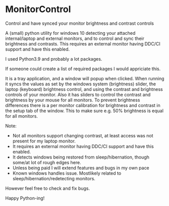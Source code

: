 # MonitorControl
Control and have synced your monitor brightness and contrast controls

A (small) python utility for windows 10 detecting your attached internal/laptop and external monitors, and to control and sync their brightness and contrasts. 
This requires an external monitor having DDC/CI support and have this enabled.

I used Python3.9 and probably a lot packages.

If someone could create a list of required packages I would appriciate this.

It is a tray application, and a window will popup when clicked.
When running it syncs the values as set by the windows system (brightness) slider, the laptop (keyboard) brightness control, and using the contrast and brightness controls of your monitor.
Also it has sliders to control the contrast and brightness by your mouse for all monitors.
To prevent brightness differences there is a per monitor calibration for brightness and contrast in the setup tab of the window. This to make sure e.g. 50% brightness is equal for all monitors.


Note:
- Not all monitors support changing contrast, at least access was not present for my laptop monitor.
- It requires an external monitor having DDC/CI support and have this enabled.
- It detects windows being restored from sleep/hibernation, though some/at lot of rough edges here.
- Unless being paid I will extend features and bugs in my own pace
- Known windows handles issue. Mostlikely related to sleep/hibernation/redetecting monitors.

However feel free to check and fix bugs.

Happy Python-ing!
